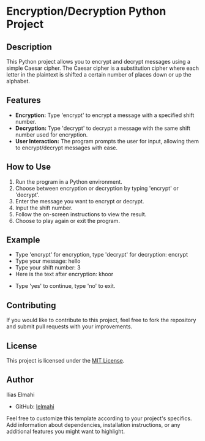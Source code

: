 # Encryption/Decryption Python Project

## Description
This Python project allows you to encrypt and decrypt messages using a simple Caesar cipher. The Caesar cipher is a substitution cipher where each letter in the plaintext is shifted a certain number of places down or up the alphabet.

## Features
- **Encryption:** Type 'encrypt' to encrypt a message with a specified shift number.
- **Decryption:** Type 'decrypt' to decrypt a message with the same shift number used for encryption.
- **User Interaction:** The program prompts the user for input, allowing them to encrypt/decrypt messages with ease.

## How to Use
1. Run the program in a Python environment.
2. Choose between encryption or decryption by typing 'encrypt' or 'decrypt'.
3. Enter the message you want to encrypt or decrypt.
4. Input the shift number.
5. Follow the on-screen instructions to view the result.
6. Choose to play again or exit the program.

## Example

- Type 'encrypt' for encryption, type 'decrypt' for decryption: encrypt
- Type your message: hello
- Type your shift number: 3
- Here is the text after encryption: khoor

* Type 'yes' to continue, type 'no' to exit.


## Contributing
If you would like to contribute to this project, feel free to fork the repository and submit pull requests with your improvements.

## License

This project is licensed under the [MIT License](LICENSE).

## Author

Ilias Elmahi

- GitHub: [Ielmahi](https://github.com/Ielmahi)

Feel free to customize this template according to your project's specifics. Add information about dependencies, installation instructions, or any additional features you might want to highlight.
